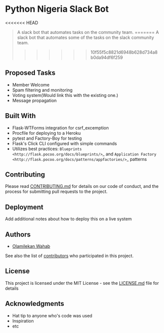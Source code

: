 # Python Nigeria Slack Bot
<<<<<<< HEAD
> A slack  bot that automates tasks on the community team.
=======
> A slack  bot that automates some of the tasks on the slack community team.
>>>>>>> 10f55f5c8821d6948b628d734a8b0da94df6f259

Proposed Tasks
--------------

- Member Welcome
- Spam filtering and monitoring
- Voting system(Would link this with the existing one.)
- Message propagation

Built With
--------
- Flask-WTForms integration for csrf_excemption
- Procfile for deploying to a Heroku 
- pytest and Factory-Boy for testing
- Flask's Click CLI configured with simple commands
- Utilizes best practices: `Blueprints <http://flask.pocoo.org/docs/blueprints/>`_ and `Application Factory <http://flask.pocoo.org/docs/patterns/appfactories/>`_ patterns


## Contributing
Please read [CONTRIBUTING.md](https://gist.github.com/PurpleBooth/b24679402957c63ec426) for details on our code of conduct, and the process for submitting pull requests to the project.

## Deployment

Add additional notes about how to deploy this on a live system

## Authors

 - [Olamilekan Wahab](https://github.com/olamyy)

See also the list of [contributors](https://github.com/pyung/pyungbot/contributors) who participated in this project.

## License

This project is licensed under the MIT License - see the [LICENSE.md](LICENSE.md) file for details

## Acknowledgments
* Hat tip to anyone who's code was used
* Inspiration
* etc
